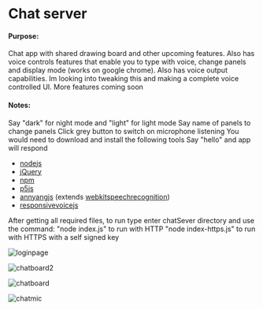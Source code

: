 # Chat server

#### Purpose: 
Chat app with shared drawing board and other upcoming features. Also has voice
controls features that enable you to type with voice, change panels and display mode
(works on google chrome). Also has voice output capabilities. Im looking into 
tweaking this and making a complete voice controlled UI.
More features coming
soon

#### Notes:
Say "dark" for night mode and "light" for light mode
Say name of panels to change panels
Click grey button to switch on microphone listening
You would need to download and install the following tools
Say "hello" and app will respond

- [nodejs](https://nodejs.org/en/)
- [jQuery](https://jquery.com/)
- [npm](https://www.npmjs.com/)
- [p5js](https://p5js.org/)
- [annyangjs](https://www.talater.com/annyang/) (extends [webkitspeechrecognition](https://developer.mozilla.org/en-US/docs/Web/API/Web_Speech_API))
- [responsivevoicejs](https://responsivevoice.org/)


After getting all required files, to run type enter chatSever directory and use the command:
"node index.js" to run with HTTP
"node index-https.js" to run with HTTPS with a self signed key

![loginpage](https://user-images.githubusercontent.com/15314851/44919887-8c4efe00-ad0c-11e8-92dd-bf3e3871af5e.png)

![chatboard2](https://user-images.githubusercontent.com/15314851/44919909-953fcf80-ad0c-11e8-889c-bf0915a636e3.png)

![chatboard](https://user-images.githubusercontent.com/15314851/44919929-a2f55500-ad0c-11e8-8432-9609680ae1aa.png)

![chatmic](https://user-images.githubusercontent.com/15314851/44919934-a7ba0900-ad0c-11e8-9f96-2a661fa7e9c5.png)

